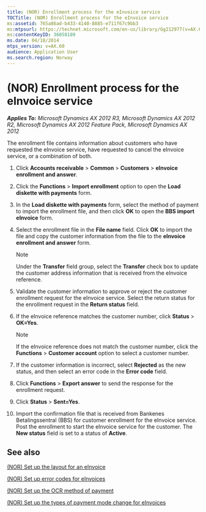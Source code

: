 ```yaml
---
title: (NOR) Enrollment process for the eInvoice service
TOCTitle: (NOR) Enrollment process for the eInvoice service
ms:assetid: 765a86ad-b433-4140-8885-e711f67c9bb3
ms:mtpsurl: https://technet.microsoft.com/en-us/library/Gg212977(v=AX.60)
ms:contentKeyID: 36058189
ms.date: 04/18/2014
mtps_version: v=AX.60
audience: Application User
ms.search.region: Norway
---
```


# (NOR) Enrollment process for the eInvoice service 


_**Applies To:** Microsoft Dynamics AX 2012 R3, Microsoft Dynamics AX 2012 R2, Microsoft Dynamics AX 2012 Feature Pack, Microsoft Dynamics AX 2012_

The enrollment file contains information about customers who have requested the eInvoice service, have requested to cancel the eInvoice service, or a combination of both.

1.  Click **Accounts receivable** \> **Common** \> **Customers** \> **eInvoice enrollment and answer**.

2.  Click the **Functions** \> **Import enrollment** option to open the **Load diskette with payments** form.

3.  In the **Load diskette with payments** form, select the method of payment to import the enrollment file, and then click **OK** to open the **BBS import eInvoice** form.

4.  Select the enrollment file in the **File name** field. Click **OK** to import the file and copy the customer information from the file to the **eInvoice enrollment and answer** form.
    

    > [!NOTE]
    > <P>Under the <STRONG>Transfer</STRONG> field group, select the <STRONG>Transfer</STRONG> check box to update the customer address information that is received from the eInvoice reference.</P>



5.  Validate the customer information to approve or reject the customer enrollment request for the eInvoice service. Select the return status for the enrollment request in the **Return status** field.

6.  If the eInvoice reference matches the customer number, click **Status** \> **OK=Yes**.
    

    > [!NOTE]
    > <P>If the eInvoice reference does not match the customer number, click the <STRONG>Functions</STRONG> &gt; <STRONG>Customer account</STRONG> option to select a customer number.</P>



7.  If the customer information is incorrect, select **Rejected** as the new status, and then select an error code in the **Error code** field.

8.  Click **Functions** \> **Export answer** to send the response for the enrollment request.

9.  Click **Status** \> **Sent=Yes**.

10. Import the confirmation file that is received from Bankenes Betalingssentral (BBS) for customer enrollment for the eInvoice service. Post the enrollment to start the eInvoice service for the customer. The **New status** field is set to a status of **Active**.

## See also

[(NOR) Set up the layout for an eInvoice](nor-set-up-the-layout-for-an-einvoice.md)

[(NOR) Set up error codes for eInvoices](nor-set-up-error-codes-for-einvoices.md)

[(NOR) Set up the OCR method of payment](nor-set-up-the-ocr-method-of-payment.md)

[(NOR) Set up the types of payment mode change for eInvoices](nor-set-up-the-types-of-payment-mode-change-for-einvoices.md)

  



